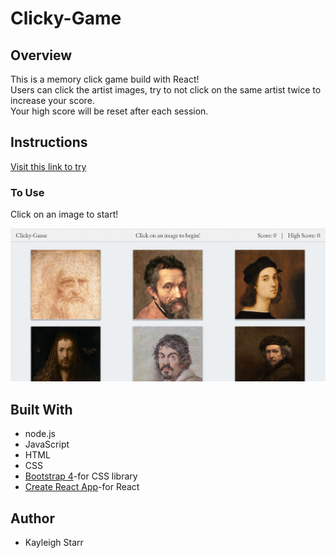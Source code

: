 # Clicky-Game


## Overview
This is a memory click game build with React!
<br>
Users can click the artist images, try to not click on the same artist twice to increase your score.
<br>
Your high score will be reset after each session.
## Instructions
[Visit this link to try](https://kayleighs.github.io/Clicky-Game/)
<br>

### To Use
Click on an image to start!

<img src="./clicky.JPG" width="800">
 
## Built With
* node.js
* JavaScript
* HTML
* CSS
* [Bootstrap 4](https://getbootstrap.com/)-for CSS library
* [Create React App](https://github.com/facebook/create-react-app)-for React



## Author
* Kayleigh Starr